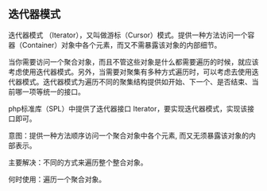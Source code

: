 ## 迭代器模式

迭代器模式 （Iterator），又叫做游标（Cursor）模式。提供一种方法访问一个容器（Container）对象中各个元素，而又不需暴露该对象的内部细节。

当你需要访问一个聚合对象，而且不管这些对象是什么都需要遍历的时候，就应该考虑使用迭代器模式。另外，当需要对聚集有多种方式遍历时，可以考虑去使用迭代器模式。迭代器模式为遍历不同的聚集结构提供如开始、下一个、是否结束、当前哪一项等统一的接口。

php标准库（SPL）中提供了迭代器接口 Iterator，要实现迭代器模式，实现该接口即可。


意图：提供一种方法顺序访问一个聚合对象中各个元素, 而又无须暴露该对象的内部表示。

主要解决：不同的方式来遍历整个整合对象。

何时使用：遍历一个聚合对象。